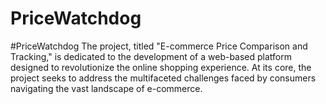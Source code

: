 ﻿# PriceWatchdog
#PriceWatchdog The project, titled "E-commerce Price Comparison and Tracking," is dedicated to the development of a web-based platform designed to revolutionize the online shopping experience. At its core, the project seeks to address the multifaceted challenges faced by consumers navigating the vast landscape of e-commerce.

